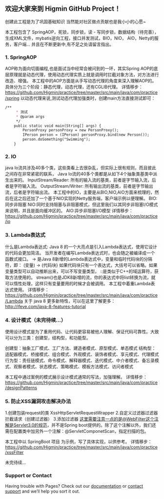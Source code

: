 ## 欢迎大家来到 Higmin GitHub Project！ 

创建此工程是为了巩固基础知识 当然能对社区做点贡献也是我小小的心愿~

本工程包含了 SpringAOP，死锁，同步锁，读 - 写同步锁，数据结构（待完善），生成XML文件，mybatis逆向工程，接口并发测试，BIO，NIO， AIO，Netty的服务，客户端... 并且在不断更新中,有不足之处请留言指出。

### 1. SpringAOP

AOP称为面向切面编程,也是面试当中经常会被问到的一环，其实Spring AOP的底层原理就是动态代理，使用动态代理实质上就是调用时拦截对象方法，对方法进行改造、增强。
本工程中的AOP方面是从手写动态代理的角度来深入理解AOP的。具体分为三个阶段：静态代理，动态代理，还有CGLIB代理。
详情移步：https://github.com/Higmin/practice/tree/master/src/main/java/com/practice/spring
以动态代理来说,测试动态代理加强类时，创建main方法直接测试即可：

```markdown
/**
     * 测试
     * @param args
     */
    public static void main(String[] args) {
        PersonProxy personProxy = new PersonProxy();
        IPerson person = (IPerson) personProxy.bind(new Person());
        person.doSomething("Swimming");
    }
```

### 2. IO

java Io流共涉及40多个类，这些类看上去很杂乱，但实际上很有规则，而且彼此之间存在非常紧密的联系， Java Io流的40多个类都是从如下4个抽象类基类中派生出来的。 
InputStream/Reader: 所有的输入流的基类，前者是字节输入流，后者是字符输入流。 
OutputStream/Writer: 所有输出流的基类，前者是字节输出流，后者是字符输出流。 
本工程中的IO，主要是从BIO,NIO,AIO方面来梳理的，然后在这之后还加了一个基于NIO实现的Netty服务端，客户端示例以便理解。
BIO:同步非阻塞
NIO:同时支持阻塞与非阻塞模式，但这里我们以其同步非阻塞I/O模式来说明，并且是面向缓冲区的。
AIO:异步非阻塞I/O模型 
详情移步：https://github.com/Higmin/practice/tree/master/src/main/java/com/practice/io

### 3. Lambda表达式

什么是Lambda表达式:
Java 8 的一个大亮点是引入Lambda表达式，使用它设计的代码会更加简洁。
当开发者在编写Lambda表达式时，也会随之被编译成一个函数式接口。
-> 是Java 8新增的Lambda表达式中，变量和临时代码块的分隔符，即：
(变量) -> {代码块}
如果代码块只有一个表达式，大括号可以省略。如果变量类型可以自动推断出来，可以不写变量类型。
::是类似于C++的域运算符，获取方法使用的。
stream()也是JDK8新增的流，你的表达式中将list转换为流，就可以惰性处理，这样只有变量要用的时候才会被调用。
本工程中着重Lambda表达式使用。
详情移步：https://github.com/Higmin/practice/tree/master/src/main/java/com/practice/Lambda
关于 java 8 更多新特性，可以在这里了解更多：http://ifeve.com/java-8-features-tutorial

### 4. 设计模式（未完待续...）

使用设计模式是为了重用代码、让代码更容易被他人理解、保证代码可靠性。大致可以分为三类：创建型，结构型，和功能型。

创建型：抽象工厂模式、工厂方法、建造者模式、原型模式、单态模式
结构型：适配器模式、桥接模式、组合模式、外观模式、装饰者模式、享元模式、代理模式
行为型：责任链模式、命令模式、解释器模式、迭代模式、中介者模式、备忘录模式、观察者模式、状态模式、策略模式、模板方法模式、访问者模式 

本工程中通过案例的模式展示设计模式通常的写法，加强理解。
详情移步：https://github.com/Higmin/practice/tree/master/src/main/java/com/practice/designPatterns

### 5. 防止XSS漏洞攻击解决办法

1.创建包装request的类 XssHttpServletRequestWrapper
2.自定义过滤器过滤器拦截请求（创建过滤器）
3.添加过滤器
这里需要注意一点的是@WebFilter这个注解是Servlet3.0的规范，并不是Spring boot提供的。除了这个注解以外，我们还需在配置类中加另外一个注解：@ServletComponetScan，指定扫描的包。

本工程中以 SpringBoot 项目 为示例，写了具体实现，以供参考。
详情移步：https://github.com/Higmin/practice/tree/master/src/main/java/com/practice/xssFilter

未完待续...


### Support or Contact

Having trouble with Pages? Check out our [documentation](https://help.github.com/categories/github-pages-basics/) or [contact support](https://github.com/contact) and we’ll help you sort it out.
